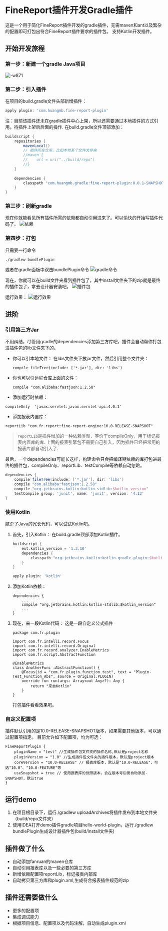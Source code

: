 # FineReport插件开发Gradle插件
这是一个用于简化FineReport插件开发的gradle插件，无需maven和ant以及繁杂的配置即可打包出符合FineReport插件要求的插件包。
支持Kotlin开发插件。
## 开始开发旅程
### 第一步：新建一个gradle Java项目
![-w871](https://user-gold-cdn.xitu.io/2019/5/7/16a92604532e300e?w=1742&h=974&f=jpeg&s=177871)

### 第二步：引入插件
在项目的build.gradle文件头部新增插件：
``` groovy
apply plugin: 'com.huangmb.fine-report-plugin'
```

注：目前该插件还未在gradle插件中心上架，所以还需要通过本地插件的方式引用。待插件上架后后面的操作.
在build.gradle文件顶部添加：

``` groovy
buildscript {
    repositories {
        mavenLocal() 
        // 插件所在仓库，比如本地某个文件文件夹
        //maven {
        //    url = uri("../build/repo")
        //}
    }
    
    dependencies {
        classpath "com.huangmb.gradle:fine-report-plugin:0.0.1-SNAPSHOT"
    }
}
```

### 第三步：刷新gradle
现在你就能看见所有插件所需的依赖都自动引用进来了。可以愉快的开始写插件代码了。
![依赖](https://user-gold-cdn.xitu.io/2019/5/7/16a926045e7acb53?w=1056&h=1498&f=jpeg&s=480528)


### 第四步：打包
只需要一行命令
```
./gradlew bundlePlugin
```

或者在gradle面板中双击bundlePlugin命令
![gradle命令](https://user-gold-cdn.xitu.io/2019/5/7/16a92604501ba363?w=864&h=760&f=jpeg&s=88339)

现在，你就可以在build文件夹看到插件包了，其中install文件夹下的zip就是最终的插件包了，拿去设计器安装吧。
![插件包](https://user-gold-cdn.xitu.io/2019/5/7/16a92604503db867?w=706&h=522&f=jpeg&s=75918)

运行效果：
![运行效果](https://user-gold-cdn.xitu.io/2019/5/7/16a92604578e5211?w=1386&h=1022&f=jpeg&s=192291)


## 进阶
### 引用第三方Jar
不用纠结，尽管用gradle的dependencies添加第三方库吧，插件会自动帮你打包进插件包的lib文件夹下的。
- 你可以引本地文件：
  在libs文件夹下放jar文件，然后引用整个文件夹：
    
    ```
    compile fileTree(include: ['*.jar'], dir: 'libs')
    ```

- 你也可以引远程仓库上面的文件：

    ```
    compile "com.alibaba:fastjson:1.2.58"
    ```
 
- 添加运行时依赖：

```
compileOnly  'javax.servlet:javax.servlet-api:4.0.1'
```

- 添加报表内置库：

```
reportLib "com.fr.report:fine-report-engine:10.0-RELEASE-SNAPSHOT"
```

> `reportLib`是插件增加的一种依赖类型，等价于compileOnly，用于标记报表内置库的库.
> 上面的报表引擎包不需要自己引入，因为插件已经把常用的报表库都自动引入了.

最后，一个dependencies可能长这样，构建命令只会把编译期依赖的库打包进最终的插件包，compileOnly、reportLib、testCompile等依赖自动忽略。

``` groovy
dependencies {
    compile fileTree(include: ['*.jar'], dir: 'libs')
    compile "com.alibaba:fastjson:1.2.58"
    compile "org.jetbrains.kotlin:kotlin-stdlib:$kotlin_version"
    testCompile group: 'junit', name: 'junit', version: '4.12'
}
```

### 使用Kotlin
腻歪了Java的冗长代码，可以试试Kotlin吧。
1. 首先，引入Kotlin：
在build.gradle顶部添加Kotlin插件。

    ``` groovy
    buildscript {
        ext.kotlin_version = '1.3.10'
        dependencies {
            classpath "org.jetbrains.kotlin:kotlin-gradle-plugin:$kotlin_version"
        }
    }

    apply plugin: 'kotlin'
    ```
2. 添加Kotlin依赖：

    ```
    dependencies {
        ...
        compile "org.jetbrains.kotlin:kotlin-stdlib:$kotlin_version"
        ...
    }
    ```

3. 现在，来一段Kotlin代码：
  这是一段自定义公式插件
  
    ```
    package com.fr.plugin

    import com.fr.intelli.record.Focus
    import com.fr.intelli.record.Original
    import com.fr.record.analyzer.EnableMetrics
    import com.fr.script.AbstractFunction
    
    @EnableMetrics
    class AnotherFunc :AbstractFunction() {
        @Focus(id = "com.fr.plugin.function.test", text = "Plugin-Test_Function_Abs", source = Original.PLUGIN)
        override fun run(args: Array<out Any>?): Any {
            return "来自Kotlin"
        }
    }
    ```
  
    打包插件看看效果吧。

### 自定义配置项
插件默认引用的是10.0-RELEASE-SNAPSHOT版本，如果需要其他版本，可以通过配置项指定。
目前允许如下配置项，均为可选：

```
FineReportPlugin {
    pluginName = "test" //生成插件包文件夹的插件名称,默认是project名称
    pluginVersion = "1.0" //生成插件包文件夹的插件版本，默认是project版本
    coreVersion = "10.0-RELEASE" // 报表库版本，默认是"10.0-RELEASE"，可选"10.0"、"10.0-FEATURE"等
    useSnapshot = true // 使用报表库的快照版本，会在版本号后面自动添加-SNAPSHOT，默认true
}
```

## 运行demo
1. 在项目根目录下，运行./gradlew uploadArchives将插件发布到本地文件夹（build/repo文件夹）
2. 使用IDEA打开demo插件gradle项目hello-world-plugin，运行./gradlew bundlePlugin生成设计器插件包(build/install文件夹)

## 插件做了什么
- 自动添加fanruan的maven仓库
- 自动引用报表库以及一些必要的第三方库
- 新增依赖配置项reportLib，标记报表内部库
- 自动拷贝第三方库和plugin.xml,生成符合报表插件规范的zip

## 插件还需要做什么
- 更多的配置项
- 集成调试能力
- 根据项目信息、配置项以及代码注解，自动生成plugin.xml